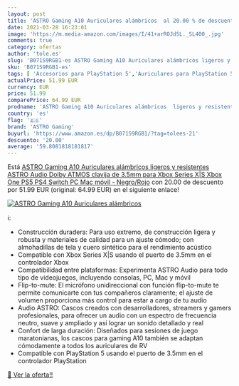 ```yaml
---
layout: post
title: 'ASTRO Gaming A10 Auriculares alámbricos  al 20.00 % de descuento'
date: 2021-03-28 16:23:01
image: 'https://m.media-amazon.com/images/I/41+arROJd5L._SL400_.jpg'
comments: true
category: ofertas
author: 'tole.es'
slug: 'B071S9RGB1-es ASTRO Gaming A10 Auriculares alámbricos ligeros y...'
sku: 'B071S9RGB1-es'
tags: [ 'Accesorios para PlayStation 5','Auriculares para PlayStation 5','Hardware y juegos para PlayStation 5','Videojuegos','astro gaming','ps4','ps5','xbox', ]
actualPrice: 51.99 EUR
currency: EUR
price: 51.99
comparePrice: 64.99 EUR
prodname: 'ASTRO Gaming A10 Auriculares alámbricos  ligeros y resistentes  ASTRO Audio  Dolby ATMOS  clavija de 3.5mm  para Xbox Series X|S  Xbox One  PS5  PS4  Switch  PC  Mac  móvil - Negro/Rojo'
country: 'es'
flag: '🇪🇸'
brand: 'ASTRO Gaming'
buyurl: 'https://www.amazon.es/dp/B071S9RGB1/?tag=tolees-21'
descuento: '20.00'
average: '59.8081818181817'
---
```


Está [ASTRO Gaming A10 Auriculares alámbricos  ligeros y resistentes  ASTRO Audio  Dolby ATMOS  clavija de 3.5mm  para Xbox Series X|S  Xbox One  PS5  PS4  Switch  PC  Mac  móvil - Negro/Rojo](https://www.amazon.es/dp/B071S9RGB1/?tag=tolees-21) con 20.00 de descuento por 51.99 EUR (original: 64.99 EUR) en el siguiente enlace!

[![ASTRO Gaming A10 Auriculares alámbricos ](https://m.media-amazon.com/images/I/41+arROJd5L._SL400_.jpg)](https://www.amazon.es/dp/B071S9RGB1/?tag=tolees-21)

ℹ️:

- Construcción duradera: Para uso extremo, de construcción ligera y robusta y materiales de calidad para un ajuste cómodo; con almohadillas de tela y cuero sintético para el rendimiento acústico
- Compatible con Xbox Series X|S usando el puerto de 3.5mm en el controlador Xbox
- Compatibilidad entre plataformas: Experimenta ASTRO Audio para todo tipo de videojuegos, incluyendo consolas, PC, Mac y móvil
- Flip-to-mute: El micrófono unidireccional con función flip-to-mute te permite comunicarte con tus compañeros claramente; el ajuste de volumen proporciona más control para estar a cargo de tu audio
- Audio ASTRO: Cascos creados con desarrolladores, streamers y gamers profesionales, para ofrecer un audio con un espectro de frecuencia neutro, suave y ampliado y así lograr un sonido detallado y real
- Confort de larga duración: Diseñados para sesiones de juego maratonianas, los cascos para gaming A10 también se adaptan cómodamente a todos los auriculares de RV
- Compatible con PlayStation 5 usando el puerto de 3.5mm en el controlador PlayStation

[🛒 Ver la oferta!!](https://www.amazon.es/dp/B071S9RGB1/?tag=tolees-21)
